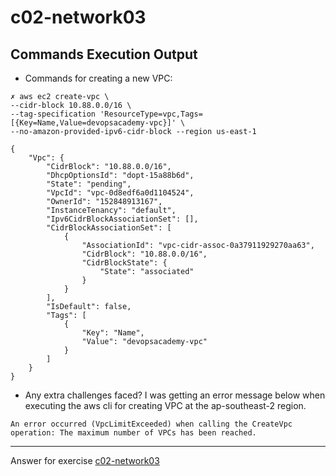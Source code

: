 # c02-network03

## Commands Execution Output

- Commands for creating a new VPC:
```
✗ aws ec2 create-vpc \
--cidr-block 10.88.0.0/16 \
--tag-specification 'ResourceType=vpc,Tags=[{Key=Name,Value=devopsacademy-vpc}]' \
--no-amazon-provided-ipv6-cidr-block --region us-east-1

{
    "Vpc": {
        "CidrBlock": "10.88.0.0/16",
        "DhcpOptionsId": "dopt-15a88b6d",
        "State": "pending",
        "VpcId": "vpc-0d8edf6a0d1104524",
        "OwnerId": "152848913167",
        "InstanceTenancy": "default",
        "Ipv6CidrBlockAssociationSet": [],
        "CidrBlockAssociationSet": [
            {
                "AssociationId": "vpc-cidr-assoc-0a37911929270aa63",
                "CidrBlock": "10.88.0.0/16",
                "CidrBlockState": {
                    "State": "associated"
                }
            }
        ],
        "IsDefault": false,
        "Tags": [
            {
                "Key": "Name",
                "Value": "devopsacademy-vpc"
            }
        ]
    }
}

```

- Any extra challenges faced?
I was getting an error message below when executing the aws cli for creating VPC at the ap-southeast-2 region.

```
An error occurred (VpcLimitExceeded) when calling the CreateVpc operation: The maximum number of VPCs has been reached.
```

<!-- Don't change anything below this point-->
***
Answer for exercise [c02-network03](https://github.com/devopsacademyau/academy/blob/893381c6f0b69434d9e8597d3d4b1c17f9bc1371/classes/02class/exercises/c02-network03/README.md)